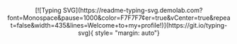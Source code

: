 
<p align="center">
[![Typing SVG](https://readme-typing-svg.demolab.com?font=Monospace&pause=1000&color=F7F7F7&center=true&vCenter=true&repeat=false&width=435&lines=Welcome+to+my+profile!)](https://git.io/typing-svg){ style= "margin: auto"}
</p>